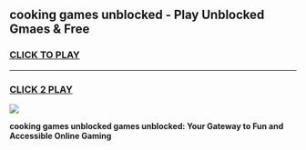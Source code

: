 
## cooking games unblocked - Play Unblocked Gmaes & Free
<h3>
<a href="https://premium.freeplayer.one?title=cooking_games_unblocked&ref=20F">CLICK TO PLAY</a></h3>
<hr>

<h3>
<a href="https://premium.freeplayer.one?title=cooking_games_unblocked&ref=20F">CLICK 2 PLAY</a>
  
</h3>

<a href="https://premium.freeplayer.one?title=cooking_games_unblocked&ref=20F/"><img src="https://clearcache.store/games.png"></a>


**cooking games unblocked games unblocked: Your Gateway to Fun and Accessible Online Gaming**
